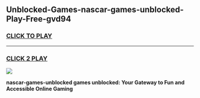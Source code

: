 
## Unblocked-Games-nascar-games-unblocked-Play-Free-gvd94
<h3>
<a href="https://premium76.site?title=nascar-games-unblocked&ref=21A">CLICK TO PLAY</a></h3>
<hr>

<h3>
<a href="https://premium76.site?title=nascar-games-unblocked&ref=21A">CLICK 2 PLAY</a>
  
</h3>

<a href="https://premium76.site?title=nascar-games-unblocked&ref=21A"><img src="https://clearcache.store/games.png"></a>


**nascar-games-unblocked games unblocked: Your Gateway to Fun and Accessible Online Gaming**
